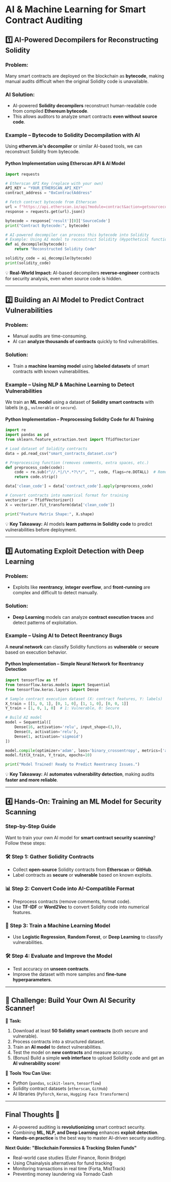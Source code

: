 # **AI & Machine Learning for Smart Contract Auditing**  

## **1️⃣ AI-Powered Decompilers for Reconstructing Solidity**  

### **Problem:**  
Many smart contracts are deployed on the blockchain as **bytecode**, making manual audits difficult when the original Solidity code is unavailable.  

### **AI Solution:**  
- AI-powered **Solidity decompilers** reconstruct human-readable code from compiled **Ethereum bytecode**.  
- This allows auditors to analyze smart contracts **even without source code**.  

### **Example – Bytecode to Solidity Decompilation with AI**  
Using **ethervm.io's decompiler** or similar AI-based tools, we can reconstruct Solidity from bytecode.  

#### **Python Implementation using Etherscan API & AI Model**  
```python
import requests

# Etherscan API Key (replace with your own)
API_KEY = "YOUR_ETHERSCAN_API_KEY"
contract_address = "0xContractAddress"

# Fetch contract bytecode from Etherscan
url = f"https://api.etherscan.io/api?module=contract&action=getsourcecode&address={contract_address}&apikey={API_KEY}"
response = requests.get(url).json()

bytecode = response['result'][0]['SourceCode']
print("Contract Bytecode:", bytecode)

# AI-powered decompiler can process this bytecode into Solidity
# Example: Using AI model to reconstruct Solidity (Hypothetical function)
def ai_decompile(bytecode):
    return "Reconstructed Solidity Code"

solidity_code = ai_decompile(bytecode)
print(solidity_code)
```
💡 **Real-World Impact:** AI-based decompilers **reverse-engineer** contracts for security analysis, even when source code is hidden.  

---

## **2️⃣ Building an AI Model to Predict Contract Vulnerabilities**  

### **Problem:**  
- Manual audits are time-consuming.  
- AI can **analyze thousands of contracts** quickly to find vulnerabilities.  

### **Solution:**  
- Train a **machine learning model** using **labeled datasets** of smart contracts with known vulnerabilities.  

### **Example – Using NLP & Machine Learning to Detect Vulnerabilities**  
We train an **ML model** using a dataset of **Solidity smart contracts** with labels (e.g., `vulnerable` or `secure`).  

#### **Python Implementation – Preprocessing Solidity Code for AI Training**  
```python
import re
import pandas as pd
from sklearn.feature_extraction.text import TfidfVectorizer

# Load dataset of Solidity contracts
data = pd.read_csv("smart_contracts_dataset.csv")

# Preprocessing function (removes comments, extra spaces, etc.)
def preprocess_code(code):
    code = re.sub(r"//.*|/\*.*?\*/", "", code, flags=re.DOTALL)  # Remove comments
    return code.strip()

data['clean_code'] = data['contract_code'].apply(preprocess_code)

# Convert contracts into numerical format for training
vectorizer = TfidfVectorizer()
X = vectorizer.fit_transform(data['clean_code'])

print("Feature Matrix Shape:", X.shape)
```
💡 **Key Takeaway:** AI models **learn patterns in Solidity code** to predict vulnerabilities before deployment.  

---

## **3️⃣ Automating Exploit Detection with Deep Learning**  

### **Problem:**  
- Exploits like **reentrancy**, **integer overflow**, and **front-running** are complex and difficult to detect manually.  

### **Solution:**  
- **Deep Learning** models can analyze **contract execution traces** and detect patterns of exploitation.  

### **Example – Using AI to Detect Reentrancy Bugs**  
A **neural network** can classify Solidity functions as **vulnerable** or **secure** based on execution behavior.  

#### **Python Implementation – Simple Neural Network for Reentrancy Detection**  
```python
import tensorflow as tf
from tensorflow.keras.models import Sequential
from tensorflow.keras.layers import Dense

# Sample contract execution dataset (X: contract features, Y: labels)
X_train = [[1, 0, 1], [0, 1, 0], [1, 1, 0], [0, 0, 1]]
Y_train = [1, 0, 1, 0]  # 1: Vulnerable, 0: Secure

# Build AI model
model = Sequential([
    Dense(16, activation='relu', input_shape=(3,)),
    Dense(8, activation='relu'),
    Dense(1, activation='sigmoid')
])

model.compile(optimizer='adam', loss='binary_crossentropy', metrics=['accuracy'])
model.fit(X_train, Y_train, epochs=10)

print("Model Trained! Ready to Predict Reentrancy Issues.")
```
💡 **Key Takeaway:** AI **automates vulnerability detection**, making audits **faster and more reliable**.  

---

## **4️⃣ Hands-On: Training an ML Model for Security Scanning**  

### **Step-by-Step Guide**  
Want to train your own AI model for **smart contract security scanning**? Follow these steps:  

### **🛠 Step 1: Gather Solidity Contracts**  
- Collect **open-source** Solidity contracts from **Etherscan** or **GitHub**.  
- Label contracts as **secure** or **vulnerable** based on known exploits.  

### **📊 Step 2: Convert Code into AI-Compatible Format**  
- Preprocess contracts (remove comments, format code).  
- Use **TF-IDF** or **Word2Vec** to convert Solidity code into numerical features.  

### **🧠 Step 3: Train a Machine Learning Model**  
- Use **Logistic Regression**, **Random Forest**, or **Deep Learning** to classify vulnerabilities.  

### **🛠 Step 4: Evaluate and Improve the Model**  
- Test accuracy on **unseen contracts**.  
- Improve the dataset with more samples and **fine-tune hyperparameters**.  

---

## **🎯 Challenge: Build Your Own AI Security Scanner!**  

🔹 **Task:**  
1. Download at least **50 Solidity smart contracts** (both secure and vulnerable).  
2. Process contracts into a structured dataset.  
3. Train an **AI model** to detect vulnerabilities.  
4. Test the model on **new contracts** and measure accuracy.  
5. (Bonus) Build a simple **web interface** to upload Solidity code and get an **AI vulnerability score**!  

🔹 **Tools You Can Use:**  
- Python (`pandas`, `scikit-learn`, `tensorflow`)  
- Solidity contract datasets (`etherscan`, `GitHub`)  
- AI libraries (`PyTorch`, `Keras`, `Hugging Face Transformers`)  

---

## **Final Thoughts 🚀**  
- AI-powered auditing is **revolutionizing** smart contract security.  
- Combining **ML, NLP, and Deep Learning** enhances **exploit detection**.  
- **Hands-on practice** is the best way to master AI-driven security auditing. 


**Next Guide:** **"Blockchain Forensics & Tracking Stolen Funds"**
- Real-world case studies (Euler Finance, Ronin Bridge) 
- Using Chainalysis alternatives for fund tracking 
- Monitoring transactions in real time (Forta, MistTrack) 
- Preventing money laundering via Tornado Cash
